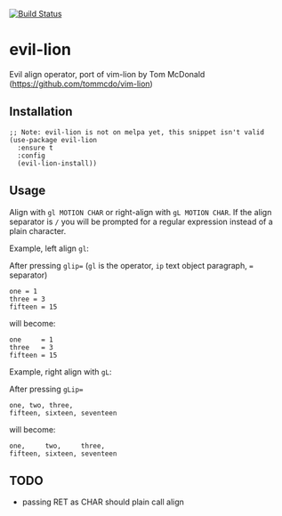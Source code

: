[![Build Status](https://travis-ci.org/edkolev/evil-lion.svg?branch=master)](https://travis-ci.org/edkolev/evil-lion)

evil-lion
=========

Evil align operator, port of vim-lion by Tom McDonald (https://github.com/tommcdo/vim-lion)

Installation
------------

``` emacs-lisp
;; Note: evil-lion is not on melpa yet, this snippet isn't valid
(use-package evil-lion
  :ensure t
  :config
  (evil-lion-install))
```

Usage
-----

Align with `gl MOTION CHAR` or right-align with `gL MOTION CHAR`.
If the align separator is `/` you will be prompted for a regular expression instead of a plain character.

Example, left align `gl`:

After pressing `glip=` (`gl` is the operator, `ip` text object paragraph, `=` separator)
```
one = 1
three = 3
fifteen = 15
```

will become:

```
one     = 1
three   = 3
fifteen = 15
```

Example, right align with `gL`:

After pressing `gLip=`
```
one, two, three,
fifteen, sixteen, seventeen
```

will become:

```
one,     two,     three,
fifteen, sixteen, seventeen
```

TODO
----
- passing RET as CHAR should plain call align
